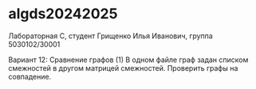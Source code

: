 # algds20242025
Лабораторная C, студент Грищенко Илья Иванович, группа 5030102/30001

Вариант 12: Сравнение графов (1)
В одном файле граф задан списком смежностей в другом  матрицей смежностей. Проверить графы на
совпадение.
